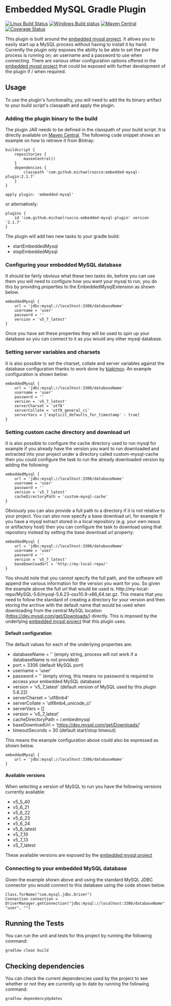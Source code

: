 # Embedded MySQL Gradle Plugin

[![Linux Build Status](https://travis-ci.org/michaelruocco/embedded-mysql-plugin.svg?branch=master)](https://travis-ci.org/michaelruocco/embedded-mysql-plugin)
[![Windows Build status](https://ci.appveyor.com/api/projects/status/ewbb2vr04e89sadf?svg=true)](https://ci.appveyor.com/project/michaelruocco/embedded-mysql-plugin)
[![Maven Central](https://img.shields.io/maven-metadata/v/http/central.maven.org/maven2/com/github/michaelruocco/embedded-mysql-plugin/maven-metadata.xml.svg)](http://repo1.maven.org/maven2/com/github/michaelruocco/embedded-mysql-plugin)
[![Coverage Status](https://coveralls.io/repos/michaelruocco/embedded-mysql-plugin/badge.svg?branch=master&service=github)](https://coveralls.io/github/michaelruocco/embedded-mysql-plugin?branch=master)

This plugin is built around the [embedded mysql project](https://github.com/wix/wix-embedded-mysql).
It allows you to easily start up a MySQL process without having to install it by hand. Currently
the plugin only exposes the ability to be able to set the port the process is running on; an
username and a password to use when connecting. There are various other configuration options offered
in the [embedded mysql project](https://github.com/wix/wix-embedded-mysql) that could be exposed with
further development of the plugin if / when required.

## Usage

To use the plugin's functionality, you will need to add the its binary artifact to your build script's
classpath and apply the plugin.

### Adding the plugin binary to the build

The plugin JAR needs to be defined in the classpath of your build script. It is directly available on
[Maven Central](http://search.maven.org/).
The following code snippet shows an example on how to retrieve it from Bintray:

```
buildscript {
    repositories {
        mavenCentral()
    }
    dependencies {
        classpath 'com.github.michaelruocco:embedded-mysql-plugin:2.1.7'
    }
}

apply plugin: 'embedded-mysql'
```

or alternatively:

```
plugins {
    id 'com.github.michaelruocco.embedded-mysql-plugin' version '2.1.7'
}
```

The plugin will add two new tasks to your gradle build:

* startEmbeddedMysql
* stopEmbeddedMysql

### Configuring your embedded MySQL database

It should be fairly obvious what these two tasks do, before you can use them you will need to
configure how you want your mysql to run, you do this by providing properties to the EmbeddedMysqlExtension
as shown below.

```
embeddedMysql {
    url = 'jdbc:mysql://localhost:3306/databaseName'
    username = 'user'
    password = ''
    version = 'v5_7_latest'
}
```

Once you have set these properties they will be used to spin up your database so you can connect to
it as you would any other mysql database.

### Setting server variables and charsets

It is also possible to set the charset, collate and server variables against the database configuration
thanks to work done by [kiakimov](https://github.com/kiakimov). An example configuration is shown below:

```
embeddedMysql {
    url = 'jdbc:mysql://localhost:3306/databaseName'
    username = 'user'
    password = ''
    version = 'v5_7_latest'
    serverCharset = 'utf8'
    serverCollate = 'utf8_general_ci'
    serverVars = ['explicit_defaults_for_timestamp' : true]
}
```

### Setting custom cache directory and download url

It is also possible to configure the cache directory used to run mysql for example if you already have
the version you want to run downloaded and extracted into your project under a directory called custom-mysql-cache
then you could configure the task to run the already downloaded version by adding the following:

```
embeddedMysql {
    url = 'jdbc:mysql://localhost:3306/databaseName'
    username = 'user'
    password = ''
    version = 'v5_7_latest'
    cacheDirectoryPath = 'custom-mysql-cache'
}
```

Obviously you can also provide a full path to a directory if it is not relative to your project. You can also
now specify a base download url, for example if you have a mysql extract stored in a local repository (e.g. your
own nexus or artifactory host) then you can configure the task to download using that repository instead by setting
the base download url property:

```
embeddedMysql {
    url = 'jdbc:mysql://localhost:3306/databaseName'
    username = 'user'
    password = ''
    version = 'v5_7_latest'
    baseDownloadUrl = 'http://my-local-repo/'
}
```

You should note that you cannot specify the full path, and the software will append the
various information for the version you want for you. So given the example above the full url
that would be used is: http://my-local-repo/MySQL-5.6/mysql-5.6.23-osx10.9-x86_64.tar.gz. This
means that you need to follow the standard of creating a directory for your version and then storing
the archive with the default name that would be used when downloading from the central MySQL location
(https://dev.mysql.com/get/Downloads/) directly. This is imposed by the underlying
[embedded mysql project](https://github.com/wix/wix-embedded-mysql) that this plugin uses.

#### Default configuration

The default values for each of the underlying properties are:

* databaseName = '' (empty string, process will not work if a databaseName is not provided)
* port = 3306 (default MySQL port)
* username = 'user'
* password = '' (empty string, this means no password is required to access your embedded MySQL database)
* version = 'v5_7_latest' (default version of MySQL used by this plugin 5.6.22)
* serverCharset = 'utf8mb4'
* serverCollate = 'utf8mb4_unicode_ci'
* serverVars = []
* version = 'v5_7_latest'
* cacheDirectoryPath = <users home directory>/.embedmysql
* baseDownloadUrl = 'https://dev.mysql.com/get/Downloads/'
* timeoutSeconds = 30 (default start/stop timeout)

This means the example configuration above could also be expressed as shown below.

```
embeddedMysql {
    url = 'jdbc:mysql://localhost:3306/databaseName'
}
```

#### Available versions

When selecting a version of MySQL to run you have the following versions currently available:

* v5_5_40
* v5_6_21
* v5_6_22
* v5_6_23
* v5_6_24
* v5_6_latest
* v5_7_10
* v5_7_13
* v5_7_latest

These available versions are exposed by the [embedded mysql project](https://github.com/wix/wix-embedded-mysql)

### Connecting to your embedded MySQL database

Given the example shown above and using the standard MySQL JDBC connector you would connect to
this database using the code shown below.

```
Class.forName("com.mysql.jdbc.Driver")
Connection connection = DriverManager.getConnection("jdbc:mysql://localhost:3306/databaseName", "user", "")
```

## Running the Tests

You can run the unit and tests for this project by running the following command:

```
gradlew clean build
```

## Checking dependencies

You can check the current dependencies used by the project to see whether
or not they are currently up to date by running the following command:

```
gradlew dependencyUpdates
```